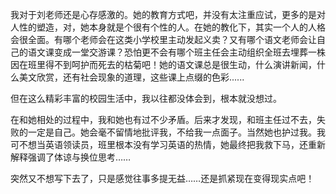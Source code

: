 <p>我对于刘老师还是心存感激的。她的教育方式吧，并没有太注重应试，更多的是对人性的塑造，对，她本身就是个很有个性的人。在她的教化下，其实一个人的人格会很全面。有哪个老师会在这类小学校里主动发起义卖？又有哪个语文老师会让自己的语文课变成一堂交游课？恐怕更不会有哪个班主任会主动组织全班去埋葬一株因在班里得不到呵护而死去的枯菊吧！她的语文课总是很生动，什么演讲新闻，什么美文欣赏，还有社会现象的道理，这些课上点缀的色彩......</p><p>但在这么精彩丰富的校园生活中，我以往都没体会到，根本就没想过。</p><p>在和她相处的过程中，我和她也有过不少矛盾。后来才发现，和班主任过不去，失败的一定是自己。她会毫不留情地批评我，不给我一点面子。当然她也护过我。我可不想当英语领读员，班里根本没有学习英语的热情，她最终把我救下马，还重新解释强调了体谅与换位思考……</p><p>突然又不想写下去了，只是感觉往事多提无益……还是抓紧现在变得现实点吧！</p>